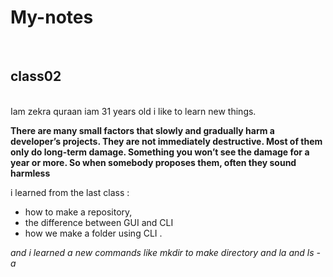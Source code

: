 # My-notes
<br>

## class02

<br>
Iam zekra quraan iam 31 years old i like to learn new things.  <br>  

**There are many small factors that slowly and gradually harm a developer’s projects. They are not immediately destructive. Most of them only do long-term damage. Something you won’t see the damage for a year or more. So when somebody proposes them, often they sound harmless** 
<br>


i learned from the last class : <br>
- how to make a repository,
- the difference between GUI and CLI
-  how we make a folder using CLI .

*and i learned a new commands like mkdir to make directory and la and ls -a*



